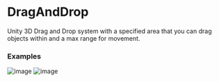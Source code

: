 # DragAndDrop
Unity 3D Drag and Drop system with a specified area that you can drag objects within and a max range for movement.

### Examples
![image](https://user-images.githubusercontent.com/54812998/204827619-1c1c4667-ecd4-4d4b-ac45-3ca45d69268c.png)
![image](https://user-images.githubusercontent.com/54812998/204827476-2f8ba1e7-bb9a-4bb3-9898-503633caf88c.png)
